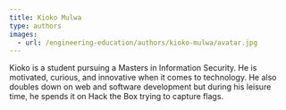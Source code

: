 ```yaml
---
title: Kioko Mulwa
type: authors
images:
  - url: /engineering-education/authors/kioko-mulwa/avatar.jpg 
---
```

Kioko is a student pursuing a Masters in Information Security. He is motivated, curious, and innovative when it comes to technology. He also doubles down on web and software development but during his leisure time, he spends it on Hack the Box trying to capture flags.
